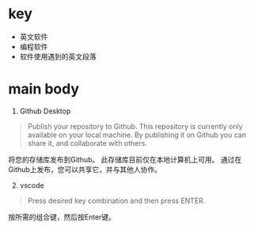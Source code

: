 # key
- 英文软件
- 编程软件
- 软件使用遇到的英文段落

# main body
1. Github Desktop
> Publish your repository to Github.
This repository is currently only available on your local machine. By publishing it on Github you can share it, and collaborate with others.

将您的存储库发布到Github。
此存储库目前仅在本地计算机上可用。 通过在Github上发布，您可以共享它，并与其他人协作。

2. vscode
> Press desired key combination and then press ENTER.

按所需的组合键，然后按Enter键。